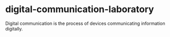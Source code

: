 # digital-communication-laboratory
Digital communication is the process of devices communicating information digitally.
